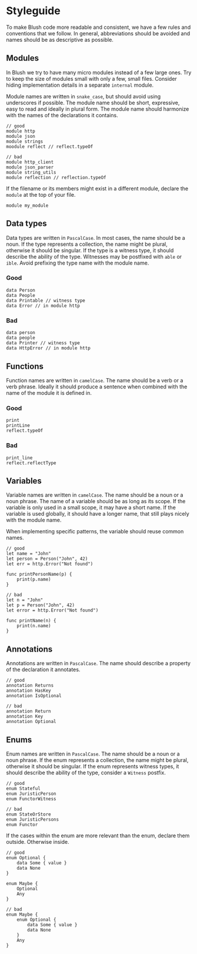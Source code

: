 # Styleguide

To make Blush code more readable and consistent, we have a few rules and conventions that we follow.
In general, abbreviations should be avoided and names should be as descriptive as possible.

## Modules

In Blush we try to have many micro modules instead of a few large ones. Try to keep the size of modules small with only a few, small files. Consider hiding implementation details in a separate `internal` module.

Module names are written in `snake_case`, but should avoid using underscores if possible. The module name should be short, expressive, easy to read and ideally in plural form. The module name should harmonize with the names of the declarations it contains.

```blush
// good
module http
module json
module strings
moodule reflect // reflect.typeOf

// bad
module http_client
module json_parser
module string_utils
module reflection // reflection.typeOf
```

If the filename or its members might exist in a different module, declare the `module` at the top of your file.

```blush
module my_module
```

## Data types

Data types are written in `PascalCase`. In most cases, the name should be a noun. If the type represents a collection, the name might be plural, otherwise it should be singular. If the type is a witness type, it should describe the ability of the type. Witnesses may be postfixed with `able` or `ible`.
Avoid prefixing the type name with the module name.

### Good

```blush
data Person
data People
data Printable // witness type
data Error // in module http
```

### Bad

```blush
data person
data people
data Printer // witness type
data HttpError // in module http
```

## Functions

Function names are written in `camelCase`. The name should be a verb or a verb phrase. Ideally it should produce a sentence when combined with the name of the module it is defined in.

### Good

```blush
print
printLine
reflect.typeOf
```

### Bad

```blush
print_line
reflect.reflectType
```

## Variables

Variable names are written in `camelCase`. The name should be a noun or a noun phrase. The name of a variable should be as long as its scope. If the variable is only used in a small scope, it may have a short name. If the variable is used globally, it should have a longer name, that still plays nicely with the module name.

When implementing specific patterns, the variable should reuse common names.

```blush
// good
let name = "John"
let person = Person("John", 42)
let err = http.Error("Not found")

func printPersonName(p) {
    print(p.name)
}

// bad
let n = "John"
let p = Person("John", 42)
let error = http.Error("Not found")

func printName(n) {
    print(n.name)
}
```

## Annotations

Annotations are written in `PascalCase`. The name should describe a property of the declaration it annotates.

```blush
// good
annotation Returns
annotation HasKey
annotation IsOptional

// bad
annotation Return
annotation Key
annotation Optional
```

## Enums

Enum names are written in `PascalCase`. The name should be a noun or a noun phrase. If the enum represents a collection, the name might be plural, otherwise it should be singular. If the enum represents witness types, it should describe the ability of the type, consider a `Witness` postfix.

```blush
// good
enum Stateful
enum JuristicPerson
enum FunctorWitness

// bad
enum StateOrStore
enum JuristicPersons
enum Functor
```

If the cases within the enum are more relevant than the enum, declare them outside. Otherwise inside.

```blush
// good
enum Optional {
    data Some { value }
    data None
}

enum Maybe {
    Optional
    Any
}

// bad
enum Maybe {
    enum Optional {
        data Some { value }
        data None
    }
    Any
}
```
